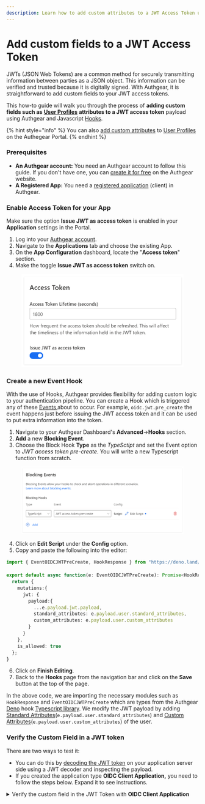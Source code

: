 ```yaml
---
description: Learn how to add custom attributes to a JWT Access Token using Authgear
---
```


# Add custom fields to a JWT Access Token

JWTs (JSON Web Tokens) are a common method for securely transmitting information between parties as a JSON object. This information can be verified and trusted because it is digitally signed. With Authgear, it is straightforward to add custom fields to your JWT access tokens.

This how-to guide will walk you through the process of **adding custom fields such as** [**User Profiles**](https://docs.authgear.com/integrate/user-profile) **attributes to a JWT access token** payload using Authgear and Javascript [Hooks](https://docs.authgear.com/integrate/events-hooks/denohooks).

{% hint style="info" %}
You can also [add custom attributes](https://docs.authgear.com/integrate/user-profile#add-new-attributes) to [User Profiles](https://docs.authgear.com/integrate/user-profile) on the Authegear Portal.
{% endhint %}

### Prerequisites

* **An Authgear account:** You need an Authgear account to follow this guide. If you don't have one, you can [create it for free](https://accounts.portal.authgearapps.com/signup?\_ga=2.103619076.563520449.1688969336-1174359617.1686657394) on the Authgear website.
* **A Registered App:** You need a [registered application](https://docs.authgear.com/get-started/website#setup-application-in-authgear) (client) in Authgear.

### Enable Access Token for your App

Make sure the option **Issue JWT as access token** is enabled in your **Application** settings in the Portal.

1. Log into your [Authgear account](https://portal.authgearapps.com/?\_ga=2.25390521.563520449.1688969336-1174359617.1686657394).
2. Navigate to the **Applications** tab and choose the existing App.
3. On the **App Configuration** dashboard, locate the "**Access token**" section.
4. Make the toggle **Issue JWT as access token** switch on.

<figure><img src="../../.gitbook/assets/image (8).png" alt="" width="537"><figcaption></figcaption></figure>

### Create a new Event Hook

With the use of Hooks, Authgear provides flexibility for adding custom logic to your authentication pipeline. You can create a Hook which is triggered any of these [Events ](https://docs.authgear.com/integrate/events-hooks/event-list)about to occur. For example, `oidc.jwt.pre_create` the event happens just before issuing the JWT access token and it can be used to put extra information into the token.&#x20;

1. Navigate to your Authgear Dashboard's **Advanced**->**Hooks** section.
2. **Add** a new **Blocking Event**.
3. Choose the Block Hook **Type** as the _TypeSctipt_ and set the Event option to _JWT access token pre-create_. You will write a new Typescript function from scratch.

<figure><img src="../../.gitbook/assets/image (9).png" alt=""><figcaption></figcaption></figure>

4. Click on **Edit Script** under the **Config** option.
5. Copy and paste the following into the editor:

```typescript
import { EventOIDCJWTPreCreate, HookResponse } from "https://deno.land/x/authgear_deno_hook@v1.0.0/mod.ts";

export default async function(e: EventOIDCJWTPreCreate): Promise<HookResponse> {
  return {
    mutations:{
      jwt: {
        payload:{
          ...e.payload.jwt.payload,
          standard_attributes: e.payload.user.standard_attributes,
          custom_attributes: e.payload.user.custom_attributes
        }
      }
    },
    is_allowed: true
  };
}
```

6. Click on **Finish Editing**.
7. Back to the **Hooks** page from the navigation bar and click on the **Save** button at the top of the page.

In the above code, we are importing the necessary modules such as `HookResponse` and `EventOIDCJWTPreCreate` which are types from the Authgear [Deno](https://deno.land/) hook [Typescript library](https://deno.land/x/authgear\_deno\_hook). We modify the JWT payload by adding [Standard Attributes](https://docs.authgear.com/integrate/user-profile#standard-attributes)(`e.payload.user.standard_attributes`) and [Custom Attributes](https://docs.authgear.com/integrate/user-profile#custom-attributes)(`e.payload.user.custom_attributes`) of the user.

### Verify the Custom Field in a JWT token

There are two ways to test it:

* You can do this by [decoding the JWT token](https://docs.authgear.com/get-started/backend-integration/jwt) on your application server side using a JWT decoder and inspecting the payload.
* If you created the application type **OIDC Client Application,** you need to follow the steps below. Expand it to see instructions.

<details>

<summary>Verify the custom field in the JWT Token with <strong>OIDC Client Application</strong></summary>

This part explains how to retrieve an access token using **OpenID App** Endpoints and check if newly added custom attributes are in place in the JWT Access token.

**Prerequisites**

* Make sure that you have a registered app type of **OIDC Client Application** in Authgear Portal.

**Step 1: Obtain the necessary parameters**

Open your **OpenID Auth App** configuration, and find **Client ID**, **Client Secret**, and check **Authorization**, and **Token** endpoints. You will use them in the next steps.



<img src="../../.gitbook/assets/image (5).png" alt="" data-size="original">

<img src="../../.gitbook/assets/image (3).png" alt="" data-size="original">

**Step 2: Construct the authorization endpoint URL**

The URL for this endpoint is usually provided by the authorization server and includes parameters specifying the requested `scope`, `client_id`, and response\_type. Here's an example URL for the authorization endpoint:

```
https://<YOUR_AUTHGEAR_ENDPOINT>/oauth2/authorize?client_id={YOUR_CLIENT_ID}&response_type=code&scope=openid
```

Replace `<YOUR_AUTHGEAR_ENDPOINT>` with your Authgear server's domain, `YOUR_CLIENT_ID` with your application's Client ID from **OpenID App.**

**Step 3: Redirect the user to the authorization endpoint**

Next, you need to redirect the user to the authorization endpoint. You can just put the URL in your browser and log in with a user credential you are interested to retrieve an access token for. After successful authentication and consent, the Authgear will redirect the user back to your specified redirect URI, including an **authorization code** as a query parameter. You will need the code in the next step&#x20;

![](<../../.gitbook/assets/image (10).png>)

**Step 4: Obtain an access token**

You need to make a request to the **OpenID App's Token endpoint** to exchange the authorization code we retrieved in the previous step for an access token.&#x20;

* The token endpoint URL is usually something like `https://<YOUR_AUTHGEAR_ENDPOINT>/oauth2/token`.
* Include parameters such as `grant_type=authorization_code`, `code=AUTHORIZATION_CODE`, `client_id=YOUR_CLIENT_ID`, `client_secret=YOUR_CLIENT_SECRET`, and `redirect_uri=YOUR_REDIRECT_URI`.
* Make a POST request to the token endpoint to obtain the access token.

```bash
curl --request POST \
  --url 'https://<YOUR_AUTHGEAR_ENDPOINT>/oauth2/token' \
  --header 'content-type: application/x-www-form-urlencoded' \
  --data grant_type=authorization_code \
  --data code={YOUR_AUTHORIZATION_CODE} \
  --data redirect_uri={YOUR_REDIRECT_URI} \
  --data 'client_id={YOUR_CLIENT_ID}' \
  --data client_secret={YOUR_CLIENT_SECRET} \
  --data scope=openid
```

**Step 5: Verify custom attributes in the access token**

Finally, we can debug the access token using the [JWT Debugger tool](https://jwt.io/) to see if the custom field and value we added previously are there inside the JWT payload.&#x20;

![](../../.gitbook/assets/image.png)

\


</details>

